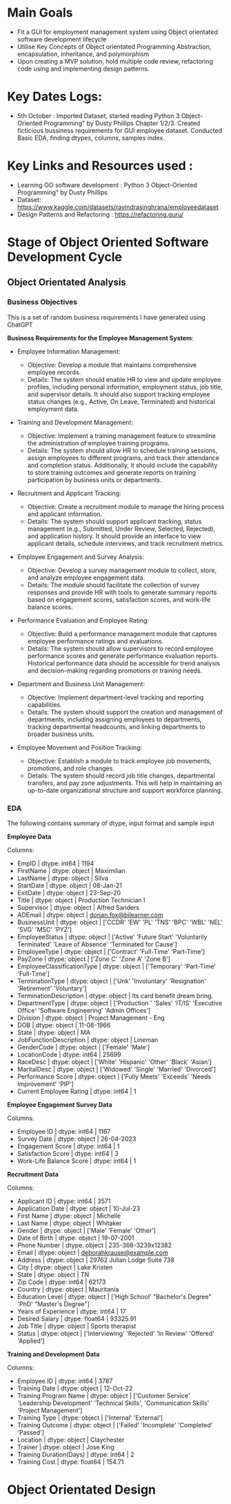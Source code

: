 # Main Goals
- Fit a GUI for employment management system using Object orientated software development lifecycle
- Utilise Key Concepts of Object orientated Programming Abstraction, encapsulation, inheritance, and polymorphism
- Upon creating a MVP solution, hold multiple code review, refactoring code using and implementing design patterns.

# Key Dates Logs: 
- 5th October : Imported Dataset, started reading Python 3 Object-Oriented Programming" by Dusty Phillips Chapter 1/2/3. Created ficticious bussiness requirements for GUI employee dataset. Conducted Basic EDA, finding dtypes, columns, samples index. 




# Key Links and Resources used :
- Learning OO software development : Python 3 Object-Oriented Programming" by Dusty Phillips
- Dataset: https://www.kaggle.com/datasets/ravindrasinghrana/employeedataset
- Design Patterns and Refactoring : https://refactoring.guru/

# Stage of Object Oriented Software Development Cycle 

## Object Orientated Analysis 

### Business Objectives 
This is a set of random business requirements I have generated using ChatGPT 

**Business Requirements for the Employee Management System**:
- Employee Information Management:
    - Objective: Develop a module that maintains comprehensive employee records.
    - Details: The system should enable HR to view and update employee profiles, including personal information, employment status, job title, and supervisor details. It should also support tracking employee status changes (e.g., Active, On Leave, Terminated) and historical employment data.

- Training and Development Management:
    - Objective: Implement a training management feature to streamline the administration of employee training programs.
    - Details: The system should allow HR to schedule training sessions, assign employees to different programs, and track their attendance and completion status. Additionally, it should include the capability to store training outcomes and generate reports on training participation by business units or departments.
    
- Recruitment and Applicant Tracking:
    - Objective: Create a recruitment module to manage the hiring process and applicant information.
    - Details: The system should support applicant tracking, status management (e.g., Submitted, Under Review, Selected, Rejected), and application history. It should provide an interface to view applicant details, schedule interviews, and track recruitment metrics.

- Employee Engagement and Survey Analysis:
    - Objective: Develop a survey management module to collect, store, and analyze employee engagement data.
    - Details: The module should facilitate the collection of survey responses and provide HR with tools to generate summary reports based on engagement scores, satisfaction scores, and work-life balance scores.

- Performance Evaluation and Employee Rating:
    - Objective: Build a performance management module that captures employee performance ratings and evaluations.
    - Details: The system should allow supervisors to record employee performance scores and generate performance evaluation reports. Historical performance data should be accessible for trend analysis and decision-making regarding promotions or training needs.

- Department and Business Unit Management:
    - Objective: Implement department-level tracking and reporting capabilities.
    - Details: The system should support the creation and management of departments, including assigning employees to departments, tracking departmental headcounts, and linking departments to broader business units.

- Employee Movement and Position Tracking:
    - Objective: Establish a module to track employee job movements, promotions, and role changes.
    - Details: The system should record job title changes, departmental transfers, and pay zone adjustments. This will help in maintaining an up-to-date organizational structure and support workforce planning.

### EDA 

The following contains summary of dtype, input format and sample input

**Employee Data**

Columns:
- EmpID | dtype: int64 | 1194
- FirstName | dtype: object | Maximilian
- LastName | dtype: object | Silva
- StartDate | dtype: object | 08-Jan-21
- ExitDate | dtype: object | 23-Sep-20
- Title | dtype: object | Production Technician I
- Supervisor | dtype: object | Alfred Sanders
- ADEmail | dtype: object | dorian.fox@bilearner.com
- BusinessUnit | dtype: object | ['CCDR' 'EW' 'PL' 'TNS' 'BPC' 'WBL' 'NEL' 'SVG' 'MSC' 'PYZ']
- EmployeeStatus | dtype: object | ['Active' 'Future Start' 'Voluntarily Terminated' 'Leave of Absence'
 'Terminated for Cause']
- EmployeeType | dtype: object | ['Contract' 'Full-Time' 'Part-Time']
- PayZone | dtype: object | ['Zone C' 'Zone A' 'Zone B']
- EmployeeClassificationType | dtype: object | ['Temporary' 'Part-Time' 'Full-Time']
- TerminationType | dtype: object | ['Unk' 'Involuntary' 'Resignation' 'Retirement' 'Voluntary']
- TerminationDescription | dtype: object | Its card benefit dream bring.
- DepartmentType | dtype: object | ['Production       ' 'Sales' 'IT/IS' 'Executive Office'
 'Software Engineering' 'Admin Offices']
- Division | dtype: object | Project Management - Eng
- DOB | dtype: object | 11-08-1966
- State | dtype: object | MA
- JobFunctionDescription | dtype: object | Lineman
- GenderCode | dtype: object | ['Female' 'Male']
- LocationCode | dtype: int64 | 25699
- RaceDesc | dtype: object | ['White' 'Hispanic' 'Other' 'Black' 'Asian']
- MaritalDesc | dtype: object | ['Widowed' 'Single' 'Married' 'Divorced']
- Performance Score | dtype: object | ['Fully Meets' 'Exceeds' 'Needs Improvement' 'PIP']
- Current Employee Rating | dtype: int64 | 1


**Employee Engagement Survey Data**

Columns: 
- Employee ID | dtype: int64 | 1167
- Survey Date | dtype: object | 26-04-2023
- Engagement Score | dtype: int64 | 1
- Satisfaction Score | dtype: int64 | 3
- Work-Life Balance Score | dtype: int64 | 1

**Recruitment Data**

Columns:
- Applicant ID | dtype: int64 | 3571
- Application Date | dtype: object | 10-Jul-23
- First Name | dtype: object | Michelle
- Last Name | dtype: object | Whitaker
- Gender | dtype: object | ['Male' 'Female' 'Other']
- Date of Birth | dtype: object | 19-07-2001
- Phone Number | dtype: object | 235-368-3239x12382
- Email | dtype: object | deborahkrause@example.com
- Address | dtype: object | 29762 Julian Lodge Suite 738
- City | dtype: object | Lake Kristen
- State | dtype: object | TN
- Zip Code | dtype: int64 | 62173
- Country | dtype: object | Mauritania
- Education Level | dtype: object | ['High School' "Bachelor's Degree" 'PhD' "Master's Degree"]
- Years of Experience | dtype: int64 | 17
- Desired Salary | dtype: float64 | 93325.91
- Job Title | dtype: object | Sports therapist
- Status | dtype: object | ['Interviewing' 'Rejected' 'In Review' 'Offered' 'Applied']

**Training and Development Data**

Columns:
- Employee ID | dtype: int64 | 3787
- Training Date | dtype: object | 12-Oct-22
- Training Program Name | dtype: object | ['Customer Service' 'Leadership Development' 'Technical Skills', 'Communication Skills' 'Project Management']
- Training Type | dtype: object | ['Internal' 'External']
- Training Outcome | dtype: object | ['Failed' 'Incomplete' 'Completed' 'Passed']
- Location | dtype: object | Claychester
- Trainer | dtype: object | Jose King
- Training Duration(Days) | dtype: int64 | 2
- Training Cost | dtype: float64 | 154.71

# Object Orientated Design 


